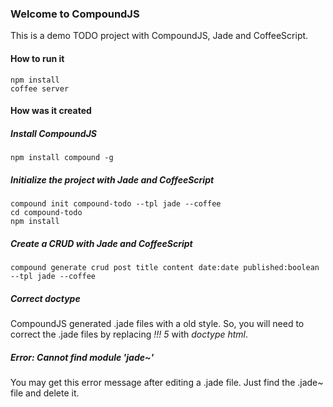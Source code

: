 ### Welcome to CompoundJS ###

This is a demo TODO project with CompoundJS, Jade and CoffeeScript.

#### How to run it ####

```
npm install
coffee server
```

#### How was it created ####

##### Install CompoundJS #####

```
npm install compound -g
```

##### Initialize the project with Jade and CoffeeScript #####

```
compound init compound-todo --tpl jade --coffee
cd compound-todo
npm install
```

##### Create a CRUD with Jade and CoffeeScript #####

```
compound generate crud post title content date:date published:boolean --tpl jade --coffee
```

##### Correct doctype #####

CompoundJS generated .jade files with a old style. So, you will need to correct the .jade files by replacing _!!! 5_ with _doctype html_.

##### Error: Cannot find module 'jade~' #####

You may get this error message after editing a .jade file. Just find the .jade~ file and delete it.
